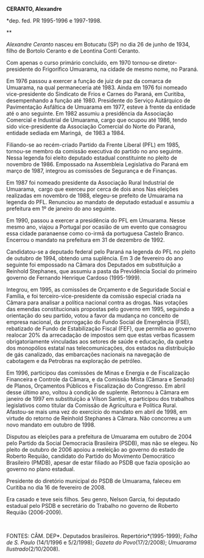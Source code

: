 **CERANTO, Alexandre**

\*dep. fed. PR 1995-1996 e 1997-1998.

** 

*Alexandre Ceranto* nasceu em Botucatu (SP) no dia 26 de junho de 1934,
filho de Bortolo Ceranto e de Leontina Conti Ceranto.

Com apenas o curso primário concluído, em 1970 tornou-se
diretor-presidente do Frigorífico Umuarama, na cidade de mesmo nome, no
Paraná.

Em 1976 passou a exercer a função de juiz de paz da comarca de Umuarama,
na qual permaneceria até 1983. Ainda em 1976 foi nomeado vice-presidente
do Sindicato de Frios e Carnes do Paraná, em Curitiba, desempenhando a
função até 1980. Presidente do Serviço Autárquico de Pavimentação
Asfáltica de Umuarama em 1977, esteve à frente da entidade até o ano
seguinte. Em 1982 assumiu a presidência da Associação Comercial e
Industrial de Umuarama, cargo que ocupou até 1986, tendo sido
vice-presidente da Associação Comercial do Norte do Paraná, entidade
sediada em Maringá,  de 1983 a 1984.

Filiando-se ao recém-criado Partido da Frente Liberal (PFL) em 1985,
tornou-se membro da comissão executiva do partido no ano seguinte. Nessa
legenda foi eleito deputado estadual constituinte no pleito de novembro
de 1986. Empossado na Assembleia Legislativa do Paraná em março de 1987,
integrou as comissões de Segurança e de Finanças.

Em 1987 foi nomeado presidente da Associação Rural Industrial de
Umuarama,  cargo que exerceu por cerca de dois anos Nas eleições
realizadas em novembro de 1988, elegeu-se prefeito de Umuarama na
legenda do PFL. Renunciou ao mandato de deputado estadual e assumiu a
prefeitura em 1º de janeiro do ano seguinte.

Em 1990, passou a exercer a presidência do PFL em Umuarama. Nesse mesmo
ano, viajou a Portugal por ocasião de um evento que consagrou essa
cidade paranaense como co-irmã da portuguesa Castelo Branco. Encerrou o
mandato na prefeitura em 31 de dezembro de 1992.

Candidatou-se a deputado federal pelo Paraná na legenda do PFL no pleito
de outubro de 1994, obtendo uma suplência. Em 3 de fevereiro do ano
seguinte foi empossado na Câmara dos Deputados em substituição a
Reinhold Stephanes, que assumiu a pasta da Previdência Social do
primeiro governo de Fernando Henrique Cardoso (1995-1999).

Integrou, em 1995, as comissões de Orçamento e de Seguridade Social e
Família, e foi terceiro-vice-presidente da comissão especial criada na
Câmara para analisar a política nacional contra as drogas. Nas votações
das emendas constitucionais propostas pelo governo em 1995, seguindo a
orientação do seu partido, votou a favor da mudança no conceito de
empresa nacional, da prorrogação do Fundo Social de Emergência (FSE), 
rebatizado de Fundo de Estabilização Fiscal (FEF), que permitia ao
governo realocar 20% da arrecadação de impostos sem que estas verbas
ficassem obrigatoriamente vinculadas aos setores de saúde e educação, da
quebra dos monopólios estatal nas telecomunicações, dos estados na
distribuição de gás canalizado, das embarcações nacionais na navegação
de cabotagem e da Petrobras na exploração de petróleo.

Em 1996, participou das comissões de Minas e Energia e de Fiscalização
Financeira e Controle da Câmara, e da Comissão Mista (Câmara e Senado)
de Planos, Orçamentos Públicos e Fiscalização do Congresso. Em abril
desse último ano, voltou à condição de suplente. Retornou à Câmara em
janeiro de 1997 em substituição a Vílson Santini, e participou dos
trabalhos legislativos como titular da Comissão de Agricultura e
Política Rural. Afastou-se mais uma vez do exercício do mandato em abril
de 1998, em virtude do retorno de Reinhold Stephanes à Câmara. Não
concorreu a um novo mandato em outubro de 1998.

Disputou as eleições para a prefeitura de Umuarama em outubro de 2004
pelo Partido da Social Democracia Brasileira (PSDB), mas não se elegeu.
No pleito de outubro de 2006 apoiou a reeleição ao governo do estado de
Roberto Requião, candidato do Partido do Movimento Democrático
Brasileiro (PMDB), apesar de estar filiado ao PSDB que fazia oposição ao
governo no plano estadual.

Presidente do diretório municipal do PSDB de Umuarama, faleceu em
Curitiba no dia 16 de fevereiro de 2008.

Era casado e teve seis filhos. Seu genro, Nelson Garcia, foi deputado
estadual pelo PSDB e secretário do Trabalho no governo de Roberto
Requião (2006-2009).

 

FONTES: CÂM. DEP*. Deputados brasileiros. Repertório*(1995-1999); *Folha
de S. Paulo* (14/1/1996 e 5/2/1998); *Gazeta do Povo*(17/2/2008);
*Umuarama Ilustrado*(2/10/2008).

 
